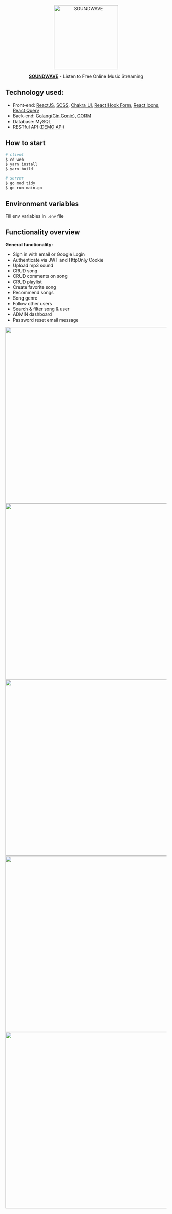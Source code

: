 <p align="center">
  <a href="https://soundwavee.vercel.app" target="blank"><img src="https://iili.io/HI5pxkB.png" width="200" alt="SOUNDWAVE" /></a>
</p>
<p align="center"> <b><a href="https://soundwavee.vercel.app">SOUNDWAVE</a></b>  - Listen to Free Online Music Streaming</p>

## Technology used:
  + Front-end: [ReactJS](https://reactjs.org/), [SCSS](https://sass-lang.com/), [Chakra UI](https://chakra-ui.com/), [React Hook Form](https://react-hook-form.com/), [React Icons](https://react-icons.github.io/react-icons/), [React Query](https://react-query-v3.tanstack.com/)
  + Back-end: [Golang](https://go.dev/)([Gin Gonic](https://gin-gonic.com/)), [GORM](https://gorm.io/)
  + Database: MySQL
  + RESTful API ([DEMO API](https://music-a8of.onrender.com/swagger/))

## How to start

```bash
# client
$ cd web
$ yarn install
$ yarn build

# server
$ go mod tidy
$ go run main.go
```

## Environment variables
Fill env variables in `.env` file

## Functionality overview

**General functionality:**
- Sign in with email or Google Login
- Authenticate via JWT and HttpOnly Cookie
- Upload mp3 sound
- CRUD song
- CRUD comments on song
- CRUD playlist
- Create favorite song
- Recommend songs
- Song genre
- Follow other users
- Search & filter song & user
- ADMIN dashboard
- Password reset email message

<img width="550" src="https://iili.io/HI7iFGp.png"/>
<img width="550" src="https://iili.io/HI7i3nR.png"/>
<img width="550" src="https://iili.io/HI7Pb3P.png"/>
<img width="550" src="https://iili.io/HI7idZv.png"/>
<img width="550" src="https://iili.io/HI7Pyyg.png"/>
